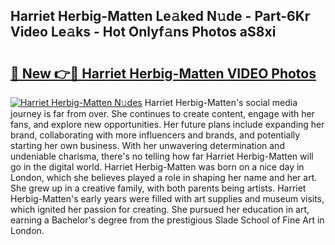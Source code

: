 ## Harriet Herbig-Matten Le𝚊ked N𝚞de - Part-6Kr Video Le𝚊ks - Hot Onlyf𝚊ns Photos aS8xi

# <h2><a href="http://ab38145.deff.icu/?id=Harriet+Herbig-Matten">🔗 New 👉🔴 Harriet Herbig-Matten VIDEO Photos</a></h2>

[![Harriet Herbig-Matten N𝚞des](https://i.imgur.com/rIISA9y.gif)](http://ab38145.deff.icu/?id=Harriet+Herbig-Matten)
Harriet Herbig-Matten's social media journey is far from over. She continues to create content, engage with her fans, and explore new opportunities. Her future plans include expanding her brand, collaborating with more influencers and brands, and potentially starting her own business. With her unwavering determination and undeniable charisma, there's no telling how far Harriet Herbig-Matten will go in the digital world. Harriet Herbig-Matten was born on a nice day in London, which she believes played a role in shaping her name and her art. She grew up in a creative family, with both parents being artists. Harriet Herbig-Matten's early years were filled with art supplies and museum visits, which ignited her passion for creating. She pursued her education in art, earning a Bachelor's degree from the prestigious Slade School of Fine Art in London.

